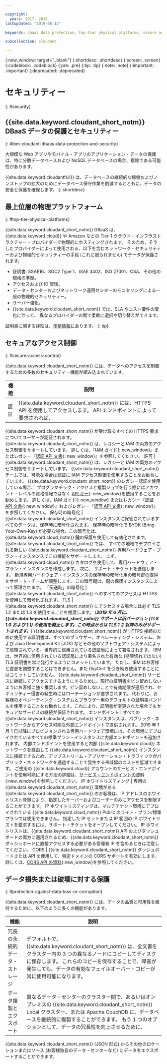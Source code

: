 ```yaml
---

copyright:
  years: 2017, 2019
lastupdated: "2019-06-12"

keywords: dbaas data protection, top-tier physical platforms, secure access control, data loss, corruption

subcollection: cloudant

---
```


{:new_window: target="_blank"}
{:shortdesc: .shortdesc}
{:screen: .screen}
{:codeblock: .codeblock}
{:pre: .pre}
{:tip: .tip}
{:note: .note}
{:important: .important}
{:deprecated: .deprecated}

<!-- Acrolinx: 2017-05-10 -->

# セキュリティー
{: #security}


## {{site.data.keyword.cloudant_short_notm}} DBaaS データの保護とセキュリティー
{: #ibm-cloudant-dbaas-data-protection-and-security}

大規模な Web アプリやモバイル・アプリのアプリケーション・データの保護は、特に分散データベースおよび NoSQL データベースの場合、複雑である可能性があります。

{{site.data.keyword.cloudantfull}} は、データベースの継続的な稼働およびノンストップの拡大のためにデータベース保守作業を削減するとともに、データの安全と保護を確保します。
{: shortdesc}

## 最上位層の物理プラットフォーム
{: #top-tier-physical-platforms}

{{site.data.keyword.cloudant_short_notm}} DBaaS は、{{site.data.keyword.cloud}} や Amazon などの
Tier-1 クラウド・インフラストラクチャー・プロバイダーで物理的にホスティングされます。
そのため、そうしたプロバイダーによって使用される、以下を含むネットワーク・セキュリティーおよび物理的セキュリティーの手段 (これに限られません) でデータが保護されます。

- 証明書: SSAE16、SOC2 Type 1、ISAE 3402、ISO 27001、CSA、その他の規格の準拠。
- アクセスおよび ID 管理。
- データ・センターおよびネットワーク運用センターのモニタリングによる一般の物理的セキュリティー。
- サーバー強化。
- {{site.data.keyword.cloudant_short_notm}} では、SLA やコスト要件の変化に伴って、
異なるプロバイダーの間で柔軟に選択や切り替えができます。

証明書に関する詳細は、[準拠情報](/docs/services/Cloudant?topic=cloudant-compliance#compliance)にあります。
{: tip}

## セキュアなアクセス制御
{: #secure-access-control}

{{site.data.keyword.cloudant_short_notm}} には、データへのアクセスを制御するための多数のセキュリティー機能が組み込まれています。

機能 | 説明
--------|------------
認証 | {{site.data.keyword.cloudant_short_notm}} には、HTTPS API を使用してアクセスします。 API エンドポイントによって要求されれば、
  {{site.data.keyword.cloudant_short_notm}} が受け取るすべての HTTPS 要求
  についてユーザーが認証されます。 {{site.data.keyword.cloudant_short_notm}} は、レガシーと IAM の両方のアクセス制御をサポートしています。 詳しくは、『[IAM ガイド](/docs/services/Cloudant?topic=cloudant-ibm-cloud-identity-and-access-management-iam-#ibm-cloud-identity-and-access-management-iam-){: new_window}』またはレガシー『[認証 API 文書](/docs/services/Cloudant?topic=cloudant-authentication#authentication){: new_window}』を参照してください。
許可 | {{site.data.keyword.cloudant_short_notm}} は、レガシーと IAM の両方のアクセス制御をサポートしています。 {{site.data.keyword.cloudant_short_notm}} チームでは、可能な場合は認証に IAM アクセス制御を使用することをお勧めしています。 {{site.data.keyword.cloudant_short_notm}} のレガシー認証を使用している場合、 プログラマチック・アクセスと複製ジョブを行う際にはアカウント・レベルの資格情報ではなく [API キー](/docs/services/Cloudant?topic=cloudant-authorization#api-keys){: new_window}を使用することをお勧めします。 詳しくは、[IAM ガイド](/docs/services/Cloudant?topic=cloudant-ibm-cloud-identity-and-access-management-iam-#ibm-cloud-identity-and-access-management-iam-){: new_window} またはレガシー『[認証 API 文書](/docs/services/Cloudant?topic=cloudant-authentication#authentication){: new_window}』およびレガシー『[認可 API 文書](/docs/services/Cloudant?topic=cloudant-authorization#authorization){: new_window}』を参照してください。
保存時の暗号化 | {{site.data.keyword.cloudant_short_notm}} インスタンスに保管されているすべてのデータは、保存時に暗号化されます。 保存時の暗号化で BYOK (Bring-Your-Own-Key) が必要な場合、この暗号化は、{{site.data.keyword.cloud_notm}} 鍵の保護を使用して有効化されます。 {{site.data.keyword.cloudant_short_notm}} では、
すべての地域でデプロイされる新しい {{site.data.keyword.cloudant_short_notm}} 専用ハードウェア・プラン・インスタンスでこの機能をサポートします。 まず、{{site.data.keyword.cloud_notm}} カタログを使用して、専用ハードウェア・プラン・インスタンスを作成します。 次に、
サポート・チケットを送信します。 新規専用ハードウェア・インスタンスの保存時の暗号化用の暗号鍵の取得をサポート・チームが調整します。
この暗号鍵は、鍵の保護インスタンスによって管理されます。
「伝送時」の暗号化 | {{site.data.keyword.cloudant_short_notm}} へのすべてのアクセスは HTTPS を使用して暗号化されます。
TLS | {{site.data.keyword.cloudant_short_notm}} にアクセスする場合には必ず TLS 1.2 または 1.3 を使用することを推奨します。 (***2019 年 6 月に、{{site.data.keyword.cloudant_short_notm}} サポートは旧バージョン (TLS 1.0 および 1.1) の使用を廃止します。この時点からは TLS 1.2 以降のみがサポートされます。***) {{site.data.keyword.cloudant_short_notm}} が HTTPS 接続のために使用する証明書は、すべてのブラウザー、オペレーティング・システム、および Java Development Kit (JDK) などその他のソフトウェア・システムによって信頼されている、世界的に信用されている認証局によって署名されます。 IBM は、世界的に信用されている認証局により署名された有効な (期限切れではない) TLS 証明書を常に発行するようにコミットしています。 ただし、IBM はお客様と変更を調整することはできません。また DigiCert を引き続き使用することにはコミットしていません。 {{site.data.keyword.cloudant_short_notm}} サービスに継続してアクセスできるようにするために、現行の証明書をピン留めしないようにお客様に強く推奨します。ピン留めしないことで有効期限が適用され、セキュリティー侵害の発生時にはローテーションが要求されます。 代わりに、お客様のオペレーティング・システムとブラウザー用のデフォルトの証明書バンドルを使用することをお勧めします。これにより、証明書が変更された場合でもセキュアなサービスの継続が保証されます。
エンドポイント | すべての {{site.data.keyword.cloudant_short_notm}} インスタンスは、パブリック・ネットワークからアクセス可能な外部エンドポイントで提供されます。 2019 年 1 月 1 日以降にプロビジョンされる専用ハードウェア環境には、その環境にデプロイされているすべての標準プラン・インスタンスに内部エンドポイントも追加されます。 内部エンドポイントを使用すると内部 {{site.data.keyword.cloud}} ネットワークを経由して {{site.data.keyword.cloudant_short_notm}} インスタンスに接続できるため、アップストリーム・アプリケーション・トラフィックがパブリック・ネットワークを通過することで発生する帯域幅のコストを低減できます。 ご使用の {{site.data.keyword.cloud}} アカウントのサービス・エンドポイントを使用可能にする方法の詳細は、[サービス・エンドポイントの資料](https://cloud.ibm.com/docs/services/service-endpoint/getting-started.html#about){:new_window}を参照してください。
IP ホワイトリスティング | 専用の {{site.data.keyword.cloudant_short_notm}} 環境がある {{site.data.keyword.cloudant_short_notm}} のお客様は、IP アドレスのホワイトリスト登録により、指定したサーバーおよびユーザーのみにアクセスを制限することができます。 IP ホワイトリスティングは、マルチテナント環境にデプロイされている {{site.data.keyword.cloud_notm}} Public のライト・プラン/標準プランでは使用できません。 指定した IP セットまたは IP 範囲の IP ホワイトリストを要求するには、サポート・チケットをオープンしてください。 IP ホワイトリストは、{{site.data.keyword.cloudant_short_notm}} API およびダッシュボードの両方に適用されるため、{{site.data.keyword.cloudant_short_notm}} ダッシュボードに直接アクセスする必要がある管理者 IP を含めるときは注意してください。 
CORS | {{site.data.keyword.cloudant_short_notm}} ダッシュボードまたは API を使用して、特定ドメインの CORS サポートを有効にします。 詳しくは、[CORS API の資料](/docs/services/Cloudant?topic=cloudant-cors#cors){:new_window}を参照してください。

<!--
> **Note**: Your data is visible to the {{site.data.keyword.cloudant_short_notm}} 
> worldwide team. If you don’t 
> want our team to see your data, encrypt it before sending it to 
> {{site.data.keyword.IBM_notm}}, and avoid leaking 
> data into your document `_id` and any attachment file names. In addition, 
> when you send personal data, you must use HTTPS to ensure that it is sent securely. 
> HTTP is no longer supported.  

> **Warning**: You are responsible for verifying that 
> {{site.data.keyword.cloudant_short_notm}} can be used to store 
> your data. You must also make sure that your data does not violate applicable 
> data protection laws or any regulations that require security measures 
> beyond those specified in the {{site.data.keyword.cloudant_short_notm}} 
> system requirements and {{site.data.keyword.cloud_notm}} Services terms. You must 
> verify that the security requirements are appropriate for any personal data 
> that is processed. If you are unsure, or intend to store data that is 
> beyond the scope of the {{site.data.keyword.cloudant_short_notm}} terms and conditions, 
> you must get approval from {{site.data.keyword.IBM_notm}} to ensure that it is 
> appropriate for {{site.data.keyword.cloudant_short_notm}} to store your data.
-->

## データ損失または破壊に対する保護
{: #protection-against-data-loss-or-corruption}

{{site.data.keyword.cloudant_short_notm}} には、データの品質と可用性を維持するために、以下のように多くの機能があります。

機能 | 説明
--------|------------
冗長の永続的データ・ストレージ | デフォルトで、 {{site.data.keyword.cloudant_short_notm}} は、全文書をクラスター内の 3 つの異なるノードにコピーしてディスクに保存します。 これらのコピーを保存することで、障害が発生しても、データの有効なフェイルオーバー・コピーが常に使用可能になります。
データ複製とエクスポート | 異なるデータ・センターのクラスター間で、あるいはオンプレミスの {{site.data.keyword.cloudant_short_notm}} Local クラスター、または Apache CouchDB に、データベースを継続的に複製することができます。 もう 1 つのオプションとして、データの冗長性を向上させるために、
  {{site.data.keyword.cloudant_short_notm}} (JSON 形式)
  からその他のロケーションまたはソース (お客様独自のデータ・センターなど)
  にデータをエクスポートすることができます。
